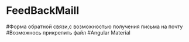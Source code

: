 # FeedBackMaill
#Форма обратной связи,с возможностью получения письма на почту
#Возможнось прикрепить файл
#Angular Material
